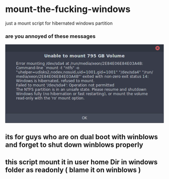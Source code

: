 # mount-the-fucking-windows

just a mount script for hibernated windows partition

### are you annoyed of these messages 
 ![alt tag](https://raw.githubusercontent.com/xeon-zolt/mount-the-fucking-windows/master/Screenshot%20from%202016-11-13%2016-31-18.png)

## its for guys who are on dual boot with winblows and forget to shut down winblows properly 
## this script mount it in user home Dir in windows folder as readonly ( blame it on winblows )

